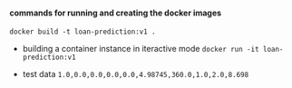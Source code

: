 #### commands for running and creating the docker images 

`docker build -t loan-prediction:v1 .`

- building a container instance in iteractive mode
`docker run -it loan-prediction:v1`

- test data 
`1.0,0.0,0.0,0.0,0.0,4.98745,360.0,1.0,2.0,8.698`
